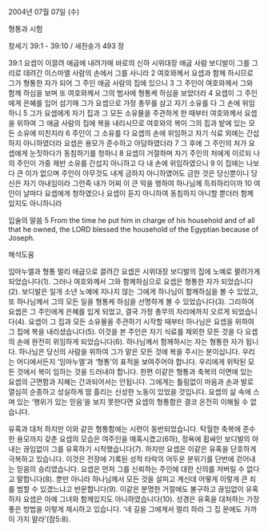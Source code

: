 2004년 07월 07일 (수)

형통과 시험



창세기 39:1 - 39:10 / 새찬송가 493 장


39:1 요셉이 이끌려 애굽에 내려가매 바로의 신하 시위대장 애굽 사람 보디발이 그를 그리로 데려간 이스마엘 사람의 손에서 그를 사니라 2 여호와께서 요셉과 함께 하시므로 그가 형통한 자가 되어 그 주인 애굽 사람의 집에 있으니 3 그 주인이 여호와께서 그와 함께 하심을 보며 또 여호와께서 그의 범사에 형통케 하심을 보았더라 4 요셉이 그 주인에게 은혜를 입어 섬기매 그가 요셉으로 가정 총무를 삼고 자기 소유를 다 그 손에 위임하니 5 그가 요셉에게 자기 집과 그 모든 소유물을 주관하게 한 때부터 여호와께서 요셉을 위하여 그 애굽 사람의 집에 복을 내리시므로 여호와의 복이 그의 집과 밭에 있는 모든 소유에 미친지라 6 주인이 그 소유를 다 요셉의 손에 위임하고 자기 식료 외에는 간섭하지 아니하였더라 요셉은 용모가 준수하고 아담하였더라 7 그 후에 그 주인의 처가 요셉에게 눈짓하다가 동침하기를 청하니 8 요셉이 거절하며 자기 주인의 처에게 이르되 나의 주인이 가중 제반 소유를 간섭지 아니하고 다 내 손에 위임하였으니 9 이 집에는 나보다 큰 이가 없으며 주인이 아무것도 내게 금하지 아니하였어도 금한 것은 당신뿐이니 당신은 자기 아내임이라 그런즉 내가 어찌 이 큰 악을 행하여 하나님께 득죄하리이까 10 여인이 날마다 요셉에게 청하였으나 요셉이 듣지 아니하여 동침하지 아니할 뿐더러 함께 있지도 아니하니라 

입술의 말씀 
5 From the time he put him in charge of his household and of all that he owned, the LORD blessed the household of the Egyptian because of Joseph.

해석도움





임마누엘과 형통 
멀리 애굽으로 끌려간 요셉은 시위대장 보디발의 집에 노예로 팔려가게 되었습니다(1). 그러나 여호와께서 그와 함께하심으로 요셉은 형통한 자가 되었습니다(2). 보디발은 일개 소년 노예에 지나지 않는 그에게 하나님이 함께하심을 볼 수 있었고, 또 하나님께서 그의 모든 일을 형통케 하심을 선명하게 볼 수 있었습니다(3). 그리하여 요셉은 그 주인에게 은혜를 입게 되었고, 결국 가정 총무의 자리에까지 오르게 되었습니다(4). 요셉이 그 집과 모든 소유물을 주관하기 시작할 때부터 하나님은 요셉을 위하여 그 집에 복을 내리셨습니다(5). 이것을 본 주인은 자기 식료를 제외한 모든 것을 다 요셉의 손에 완전히 위임하게 되었습니다(6). 하나님께서 함께하시는 자는 형통한 자가 됩니다. 하나님은 당신의 사람을 위하여 그가 맡은 모든 것에 복을 주시는 분이십니다. 우리는 어디에서든지 ‘임마누엘’과 ‘형통’의 표적을 보여주어야 합니다. 우리에게 위탁된 모든 것에서 복이 임하는 것을 드러내야 합니다. 한편 이같은 형통과 축복의 이면에 있는 요셉의 근면함과 지혜는 간과되어서는 안됩니다. 그에게는 틀림없이 마음과 손과 발로 열심히 순종하고 성실하게 땀 흘리는 신성한 노동이 있었을 것입니다. 요셉의 삶 속에 스며 있는 ‘행위가 있는 믿음’을 보지 못한다면 요셉의 형통함은 결코 온전히 이해될 수 없습니다.   

유혹과 대처 
하지만 이와 같은 형통함에는 시련이 동반되었습니다. 탁월한 축복에 준수한 용모까지 갖춘 요셉의 모습은 여주인을 매혹시켰고(6하), 정욕에 휩싸인 보디발의 아내는 끊임없이 그를 유혹하기 시작했습니다(7). 하지만 요셉은 이같은 유혹을 단호하게 극복하고 있습니다. 이것은 전장에 기록된 성적 타락의 어두운 분위기를 단번에 걷어내는 믿음의 승리였습니다. 요셉은 먼저 그를 신뢰하는 주인에 대한 신의를 저버릴 수 없다고 말합니다(8). 뿐만 아니라 하나님께서 모든 것을 살피고 계신데 어떻게 이렇게 큰 죄를 범할 수 있겠느냐고 반문합니다(9). 이같은 분명한 거절에도 불구하고 끊임없이 유혹하자 요셉은 아예 그녀와 함께있지도 아니하였습니다(10). 성경은 유혹을 대처하는 가장 좋은 방법을 이렇게 제시하고 있습니다. ‘네 길을 그에게서 멀리 하라 그 집 문에도 가까이 가지 말라’(잠5:8).